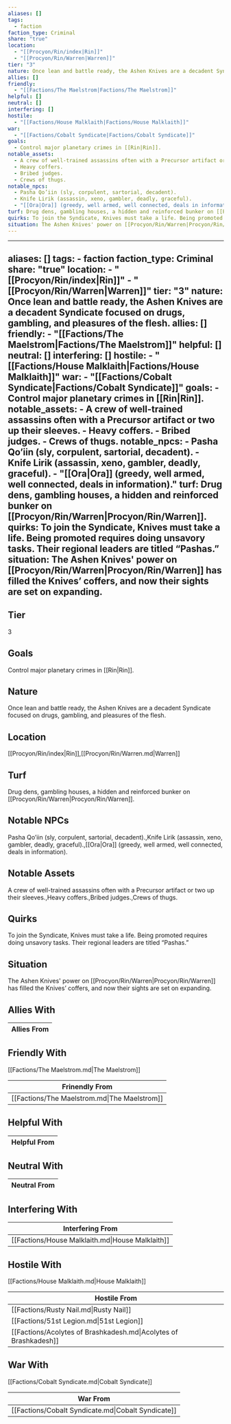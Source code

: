 ```yaml
---
aliases: []
tags:
  - faction
faction_type: Criminal
share: "true"
location:
  - "[[Procyon/Rin/index|Rin]]"
  - "[[Procyon/Rin/Warren|Warren]]"
tier: "3"
nature: Once lean and battle ready, the Ashen Knives are a decadent Syndicate focused on drugs, gambling, and pleasures of the flesh.
allies: []
friendly:
  - "[[Factions/The Maelstrom|Factions/The Maelstrom]]"
helpful: []
neutral: []
interfering: []
hostile:
  - "[[Factions/House Malklaith|Factions/House Malklaith]]"
war:
  - "[[Factions/Cobalt Syndicate|Factions/Cobalt Syndicate]]"
goals:
  - Control major planetary crimes in [[Rin|Rin]].
notable_assets:
  - A crew of well-trained assassins often with a Precursor artifact or two up their sleeves.
  - Heavy coffers.
  - Bribed judges.
  - Crews of thugs.
notable_npcs:
  - Pasha Qo’iin (sly, corpulent, sartorial, decadent).
  - Knife Lirik (assassin, xeno, gambler, deadly, graceful).
  - "[[Ora|Ora]] (greedy, well armed, well connected, deals in information)."
turf: Drug dens, gambling houses, a hidden and reinforced bunker on [[Procyon/Rin/Warren|Procyon/Rin/Warren]].
quirks: To join the Syndicate, Knives must take a life. Being promoted requires doing unsavory tasks. Their regional leaders are titled “Pashas.”
situation: The Ashen Knives' power on [[Procyon/Rin/Warren|Procyon/Rin/Warren]] has filled the Knives’ coffers, and now their sights are set on expanding.
---
```

---
aliases: []
tags:
    - faction
faction_type: Criminal
share: "true"
location:
    - "[[Procyon/Rin/index|Rin]]"
    - "[[Procyon/Rin/Warren|Warren]]"
tier: "3"
nature: Once lean and battle ready, the Ashen Knives are a decadent Syndicate focused on drugs, gambling, and pleasures of the flesh.
allies: []
friendly:
    - "[[Factions/The Maelstrom|Factions/The Maelstrom]]"
helpful: []
neutral: []
interfering: []
hostile:
    - "[[Factions/House Malklaith|Factions/House Malklaith]]"
war:
    - "[[Factions/Cobalt Syndicate|Factions/Cobalt Syndicate]]"
goals:
    - Control major planetary crimes in [[Rin|Rin]].
notable_assets:
    - A crew of well-trained assassins often with a Precursor artifact or two up their sleeves.
    - Heavy coffers.
    - Bribed judges.
    - Crews of thugs.
notable_npcs:
    - Pasha Qo’iin (sly, corpulent, sartorial, decadent).
    - Knife Lirik (assassin, xeno, gambler, deadly, graceful).
    - "[[Ora|Ora]] (greedy, well armed, well connected, deals in information)."
turf: Drug dens, gambling houses, a hidden and reinforced bunker on [[Procyon/Rin/Warren|Procyon/Rin/Warren]].
quirks: To join the Syndicate, Knives must take a life. Being promoted requires doing unsavory tasks. Their regional leaders are titled “Pashas.”
situation: The Ashen Knives' power on [[Procyon/Rin/Warren|Procyon/Rin/Warren]] has filled the Knives’ coffers, and now their sights are set on expanding.
---
## Tier

3

## Goals

Control major planetary crimes in [[Rin|Rin]].

## Nature

Once lean and battle ready, the Ashen Knives are a decadent Syndicate focused on drugs, gambling, and pleasures of the flesh.

## Location

[[Procyon/Rin/index|Rin]],[[Procyon/Rin/Warren.md|Warren]]

## Turf

Drug dens, gambling houses, a hidden and reinforced bunker on [[Procyon/Rin/Warren|Procyon/Rin/Warren]].

## Notable NPCs

Pasha Qo’iin (sly, corpulent, sartorial, decadent).,Knife Lirik (assassin, xeno, gambler, deadly, graceful).,[[Ora|Ora]] (greedy, well armed, well connected, deals in information).

## Notable Assets

A crew of well-trained assassins often with a Precursor artifact or two up their sleeves.,Heavy coffers.,Bribed judges.,Crews of thugs.

## Quirks

To join the Syndicate, Knives must take a life. Being promoted requires doing unsavory tasks. Their regional leaders are titled “Pashas.”

## Situation

The Ashen Knives' power on [[Procyon/Rin/Warren|Procyon/Rin/Warren]] has filled the Knives’ coffers, and now their sights are set on expanding.

## Allies With



| Allies From |
| ----------- |


## Friendly With

[[Factions/The Maelstrom.md|The Maelstrom]]

| Frinendly From                               |
| -------------------------------------------- |
| [[Factions/The Maelstrom.md\|The Maelstrom]] |


## Helpful With



| Helpful From |
| ------------ |


## Neutral With




| Neutral From |
| ------------ |



## Interfering With




| Interfering From                                 |
| ------------------------------------------------ |
| [[Factions/House Malklaith.md\|House Malklaith]] |



## Hostile With

[[Factions/House Malklaith.md|House Malklaith]]


| Hostile From                                                     |
| ---------------------------------------------------------------- |
| [[Factions/Rusty Nail.md\|Rusty Nail]]                           |
| [[Factions/51st Legion.md\|51st Legion]]                         |
| [[Factions/Acolytes of Brashkadesh.md\|Acolytes of Brashkadesh]] |



## War With

[[Factions/Cobalt Syndicate.md|Cobalt Syndicate]]

| War From                                           |
| -------------------------------------------------- |
| [[Factions/Cobalt Syndicate.md\|Cobalt Syndicate]] |

